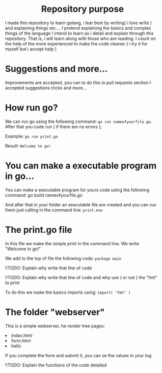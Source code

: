 

<h1 align="center">Repository purpose</h1>
I made this repository to learn golang, i lear best
by writing( i love write ) and explaining things etc....
I pretend explaining the basics and complex things of the  language 
I intend to learn as i detail and explain through this repository.
That is, i will learn along with those who are reading. I count on the help of the more 
experienced to make the code cleaner ( i try it for myself but i accept help )

# Suggestions and more...
Improvements are accepted, you can to do this in pull requests section
I accepted suggestions tricks and more...
# How run go?

We can run go using the following command: `go run nameofyourfile.go`.
After that you code run ( if there are no errors );

Example:
    `go run print.go`

Result:
        `Welcome to go!`


# You can make a executable program in go...

You can make a executable program for yours code using the
following command:
        go build nameofyourfile.go
    
And after that in your folder an executable file are created and you can run them
just calling in the command line:
        `print.exe`
        

# The print.go file

In this file we make the simple print in the command line.
We write "Welcome to go!"

We add to the top of file the following code:
    `package main`

!!TODO: Explain why write that line of code

!!TODO: Explain why write that line of code and why use ( or not ) the "fmt" to print


To do this we make the basics imports using:
    `import(
        "fmt"
    )`

# The folder "webserver"

This is a simple webserver, he render tree pages:

<li>
    index.html
</li>
<li>
    form.html
</li>
<li>
    hello
</li>

If you complete the form and submit it, you can se the values in your log.


!!TODO: Explain the functions of the code detailed
